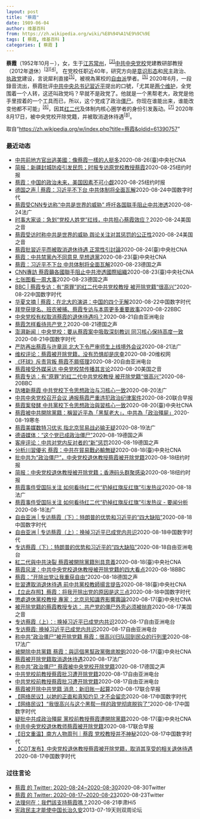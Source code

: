 ```yaml
---
layout: post
title: "蔡霞"
date: 1989-06-04
author: 维基百科
from: https://zh.wikipedia.org/wiki/%E8%94%A1%E9%9C%9E
tags: [ 蔡霞, 维基百科 ]
categories: [ 蔡霞 ]
---
```

<div class="mw-parser-output">
<p><b>蔡霞</b>（1952年10月<span class="useeditintro" title="Template:BLP editintro">－</span>），女，生于<a href="/wiki/%E6%B1%9F%E8%8B%8F" class="mw-redirect" title="江苏">江苏</a><a href="/wiki/%E5%B8%B8%E5%B7%9E" class="mw-redirect" title="常州">常州</a>，<sup id="cite_ref-tsyzm_2-1" class="reference"><a href="#cite_note-tsyzm-2">[2]</a></sup><a href="/wiki/%E4%B8%AD%E5%85%B1%E4%B8%AD%E5%A4%AE%E5%85%9A%E6%A0%A1" title="中共中央党校">中共中央党校</a>党建教研部教授（2012年退休）<sup id="cite_ref-3" class="reference"><a href="#cite_note-3">[3]</a></sup><sup id="cite_ref-4" class="reference"><a href="#cite_note-4">[4]</a></sup>。 在党校任职近40年，研究方向是<a href="/wiki/%E6%84%8F%E8%AF%86%E5%BD%A2%E6%80%81" class="mw-redirect" title="意识形态">意识形态</a>和<a href="/wiki/%E6%B0%91%E4%B8%BB" title="民主">民主</a>政治、<a href="/wiki/%E5%9F%B7%E6%94%BF%E9%BB%A8" title="執政黨">执政党</a>建设，言说犀利直接<sup id="cite_ref-dq_5-0" class="reference"><a href="#cite_note-dq-5">[5]</a></sup>，被視為黨校的<a href="/wiki/%E8%87%AA%E7%94%B1%E4%B8%BB%E7%BE%A9" class="mw-redirect" title="自由主義">自由派</a>學者。<sup id="cite_ref-dq_5-1" class="reference"><a href="#cite_note-dq-5">[5]</a></sup> 2020年6月，一段錄音流出，蔡霞批评<a href="/wiki/%E4%B8%AD%E5%9B%BD%E5%85%B1%E4%BA%A7%E5%85%9A%E4%B8%AD%E5%A4%AE%E5%A7%94%E5%91%98%E4%BC%9A%E6%80%BB%E4%B9%A6%E8%AE%B0" title="中国共产党中央委员会总书记">中共中央总书记</a><a href="/wiki/%E7%BF%92%E8%BF%91%E5%B9%B3" class="mw-redirect" title="習近平">習近平</a>提出的口號，「尤其是<a href="/wiki/%E4%B8%A4%E4%B8%AA%E7%BB%B4%E6%8A%A4" class="mw-redirect" title="两个维护">两个维护</a>，全党围着一个人转，这还叫政党吗？早就不是政党了。他就是一个黑帮老大，政党是他手里捏着的一个工具而已，所以，这个党成了政治<a href="/wiki/%E5%83%B5%E5%B0%B8" class="mw-redirect" title="僵尸">僵尸</a>。你现在谁能出来，谁能改变他都不可能」<sup id="cite_ref-VOA0818_6-0" class="reference"><a href="#cite_note-VOA0818-6">[6]</a></sup>，因其<a href="/w/index.php?title=%E7%BA%A2%E4%BA%8C%E4%BB%A3&amp;action=edit&amp;redlink=1" class="new" title="红二代（页面不存在）">红二代</a>及体制内核心圈学者的身份引发轰动。<sup id="cite_ref-bbc0818_7-0" class="reference"><a href="#cite_note-bbc0818-7">[7]</a></sup> 2020年8月17日，被中央党校开除党籍，并被取消退休待遇<sup id="cite_ref-开除_8-0" class="reference"><a href="#cite_note-开除-8">[8]</a></sup>。
</p>
</div><noscript><img src="//zh.wikipedia.org/wiki/Special:CentralAutoLogin/start?type=1x1" alt="" title="" width="1" height="1" style="border: none; position: absolute;"></noscript>
<div class="printfooter">取自“<a dir="ltr" href="https://zh.wikipedia.org/w/index.php?title=蔡霞&amp;oldid=61390757">https://zh.wikipedia.org/w/index.php?title=蔡霞&amp;oldid=61390757</a>”</div><div id="recent-news"><h3>最近动态</h3><ul><li><a href="https://nodebe4.github.iohttps://nodebe4.github.io/waimei/waimei/2020-08-26/%E4%B8%AD%E5%85%B1%E5%89%8D%E5%9C%B0%E6%96%B9%E5%AE%98%E5%87%BA%E9%80%83%E7%BE%8E%E5%9C%8B-%E5%83%8F%E8%94%A1%E9%9C%9E%E4%B8%80%E6%A8%A3%E7%9A%84%E4%BA%BA%E6%8C%BA%E5%A4%9A" title="中共前地方官出逃美國：像蔡霞一樣的人挺多—— （中央社台北26日電）中國黑龍江省雞西市前副市長李傳良近期出逃美國，他在接受外媒專訪時表示，像中共中央黨校退休教授蔡霞一樣對當局不滿的人「挺多」，只...">中共前地方官出逃美國：像蔡霞一樣的人挺多</a><time>2020-08-26</time><a class="tag">(臺)中央社CNA</a></li><li><a href="https://nodebe4.github.iohttps://nodebe4.github.io/waimei/waimei/2020-08-25/%E7%AE%80%E6%8A%A5-%E6%96%B0%E7%96%86%E5%B0%81%E5%9F%8E%E9%98%B2%E7%96%AB%E5%BC%95%E5%8F%91%E6%B0%91%E6%80%A8-%E6%97%B6%E6%8A%A5%E4%B8%93%E8%AE%BF%E5%8E%9F%E5%85%9A%E6%A0%A1%E6%95%99%E6%8E%88%E8%94%A1%E9%9C%9E" title="简报：新疆封城防疫引发民怨；时报专访原党校教授蔡霞—— KONEY BAI,KONEY BAI2020-08-26 09:45:20 官方媒体发表的一张照片显示，一名医务人员在中国新疆省会乌鲁木...">简报：新疆封城防疫引发民怨；时报专访原党校教授蔡霞</a><time>2020-08-25</time><a class="tag">纽约时报</a></li><li><a href="https://nodebe4.github.iohttps://nodebe4.github.io/waimei/waimei/2020-08-25/%E8%94%A1%E9%9C%9E-%E4%B8%AD%E5%9B%BD%E7%9A%84%E6%94%BF%E6%B2%BB%E6%9C%AA%E6%9D%A5-%E7%BE%8E%E5%9B%BD%E5%9B%A0%E7%B4%A0%E4%B8%8D%E5%8F%AF%E5%B0%8F%E8%A7%91" title="蔡霞：中国的政治未来，美国因素不可小觑—— 储百亮2020-08-26 07:12:28 蔡霞曾是中央党校的教授，她把中国共产党称为“政治僵尸”。 蔡霞曾在中央党校教了15年书，在接近中共核心的...">蔡霞：中国的政治未来，美国因素不可小觑</a><time>2020-08-25</time><a class="tag">纽约时报</a></li><li><a href="https://nodebe4.github.iohttps://nodebe4.github.io/waimei/waimei/2020-08-24/%E5%BE%B7%E5%9B%BD%E4%B9%8B%E5%A3%B0-%E8%94%A1%E9%9C%9E-%E4%B9%A0%E8%BF%91%E5%B9%B3%E4%B8%8D%E4%B8%8B%E5%8F%B0-%E4%B8%AD%E5%85%B1%E4%BD%93%E5%88%B6%E5%B0%86%E5%85%A8%E9%9D%A2%E7%93%A6%E8%A7%A3" title="德国之声 | 蔡霞：习近平不下台 中共体制将全面瓦解—— 前中共中央党校教授蔡霞在接受CNN访问时，呼吁美国政府加倍对中共施压，并要求国际社会阻止中共渗透国际组织。她说，习近平的言论与思想已退回...">德国之声 | 蔡霞：习近平不下台 中共体制将全面瓦解</a><time>2020-08-24</time><a class="tag">中国数字时代</a></li><li><a href="https://nodebe4.github.iohttps://nodebe4.github.io/waimei/waimei/2020-08-24/%E8%94%A1%E9%9C%9E%E5%8F%97CNN%E4%B8%93%E8%AE%BF%E7%A7%B0-%E4%B8%AD%E5%85%B1%E6%98%AF%E4%B8%96%E7%95%8C%E7%9A%84%E5%A8%81%E8%83%81-%E5%91%BC%E5%90%81%E5%90%84%E5%9B%BD%E8%81%94%E6%89%8B%E9%98%BB%E6%AD%A2%E4%B8%AD%E5%85%B1%E6%B8%97%E9%80%8F" title="蔡霞受CNN专访称“中共是世界的威胁” 呼吁各国联手阻止中共渗透—— 24/08/2020 - 21:30 中共中央党校（国家行政学院）日前宣布退休教师蔡霞因“涉政治不当言论”被开除党籍和取消退...">蔡霞受CNN专访称“中共是世界的威胁” 呼吁各国联手阻止中共渗透</a><time>2020-08-24</time><a class="tag">法广</a></li><li><a href="https://nodebe4.github.iohttps://nodebe4.github.io/waimei/waimei/2020-08-24/%E6%97%B6%E4%BA%8B%E5%A4%A7%E5%AE%B6%E8%B0%88-%E6%80%A5%E5%88%92-%E5%85%9A%E6%A0%A1%E4%BA%BA%E5%A7%93%E5%85%9A-%E7%BA%A2%E7%BA%BF-%E4%B8%AD%E5%85%B1%E6%8B%85%E5%BF%83%E8%94%A1%E9%9C%9E%E6%95%88%E5%BA%94" title="时事大家谈：急划“党校人姓党”红线，中共担心蔡霞效应？—— Mon, 24 Aug 2020 14:27:02 GMT 时事大家谈：急划“党校人姓党”红线，中共担心蔡霞效应？ 时事大家谈：急划“...">时事大家谈：急划“党校人姓党”红线，中共担心蔡霞效应？</a><time>2020-08-24</time><a class="tag">美国之音</a></li><li><a href="https://nodebe4.github.iohttps://nodebe4.github.io/waimei/waimei/2020-08-24/%E8%94%A1%E9%9C%9E%E5%8F%97%E8%AE%BF%E6%97%B6%E7%A7%B0%E4%B8%AD%E5%85%B1%E6%98%AF%E4%B8%96%E7%95%8C%E7%9A%84%E5%A8%81%E8%83%81-%E8%88%86%E8%AE%BA%E5%85%B3%E6%B3%A8%E5%AF%B9%E5%85%B6%E6%83%A9%E7%BD%9A%E7%9A%84%E5%85%AC%E6%AD%A3%E6%80%A7" title="蔡霞受访时称中共是世界的威胁 舆论关注对其惩罚的公正性—— Mon, 24 Aug 2020 11:44:50 GMT 前中共中央党校教授蔡霞(资料照片) 被整肃的前中共中央党校教授蔡霞说，中共...">蔡霞受访时称中共是世界的威胁 舆论关注对其惩罚的公正性</a><time>2020-08-24</time><a class="tag">美国之音</a></li><li><a href="https://nodebe4.github.iohttps://nodebe4.github.io/waimei/waimei/2020-08-24/%E8%94%A1%E9%9C%9E%E6%89%B9%E7%BF%92%E8%BF%91%E5%B9%B3%E8%80%8C%E8%A2%AB%E5%8F%96%E6%B6%88%E9%80%80%E4%BC%91%E5%BE%85%E9%81%87-%E6%AD%A3%E7%95%B6%E6%80%A7%E5%BC%95%E8%A8%8E%E8%AB%96" title="蔡霞批習近平而被取消退休待遇 正當性引討論—— （中央社台北24日電）中共中央黨校退休教授蔡霞因批評中國國家主席習近平而在不久前遭開除黨籍，退休待遇也被取消。對於工作多年累積的退休養老金能否隨意...">蔡霞批習近平而被取消退休待遇  正當性引討論</a><time>2020-08-24</time><a class="tag">(臺)中央社CNA</a></li><li><a href="https://nodebe4.github.iohttps://nodebe4.github.io/waimei/waimei/2020-08-23/%E8%94%A1%E9%9C%9E-%E4%B8%AD%E5%85%B1%E7%A6%81%E9%BB%A8%E5%85%A7%E4%B8%8D%E5%90%8C%E6%84%8F%E8%A6%8B-%E6%97%A9%E6%83%B3%E9%80%80%E9%BB%A8" title="蔡霞：中共禁黨內不同意見 早想退黨—— （中央社記者張謙香港24日電）旅居美國的中共中央黨校退休教授蔡霞對香港媒體說，在總書記習近平管治下，中共不允許黨內有不同意見，她原本就想退黨。 中共黨校早...">蔡霞：中共禁黨內不同意見 早想退黨</a><time>2020-08-23</time><a class="tag">(臺)中央社CNA</a></li><li><a href="https://nodebe4.github.iohttps://nodebe4.github.io/waimei/waimei/2020-08-23/%E8%94%A1%E9%9C%9E-%E4%B9%A0%E8%BF%91%E5%B9%B3%E4%B8%8D%E4%B8%8B%E5%8F%B0-%E4%B8%AD%E5%85%B1%E4%BD%93%E5%88%B6%E5%B0%86%E5%85%A8%E9%9D%A2%E7%93%A6%E8%A7%A3" title="蔡霞：习近平不下台 中共体制将全面瓦解—— William Yang2020-08-24T01:45:10.965Z (德国之声中文网) 前中共中央党校教授蔡霞周日 (8月23日)接受美国有线电...">蔡霞：习近平不下台 中共体制将全面瓦解</a><time>2020-08-23</time><a class="tag">德国之声</a></li><li><a href="https://nodebe4.github.iohttps://nodebe4.github.io/waimei/waimei/2020-08-23/CNN%E5%B0%88%E8%A8%AA-%E8%94%A1%E9%9C%9E%E7%B1%B2%E5%90%84%E5%9C%8B%E8%81%AF%E6%89%8B%E9%98%BB%E6%AD%A2%E4%B8%AD%E5%85%B1%E6%BB%B2%E9%80%8F%E5%9C%8B%E9%9A%9B%E7%B5%84%E7%B9%94" title="CNN專訪 蔡霞籲各國聯手阻止中共滲透國際組織—— 中共中央黨校退休教授蔡霞（圖）因抨擊中共總書記習近平，日前遭開除黨籍及取消退休待遇。（中新社） （中央社紐約23日綜合外電報導）疑因批評中國領...">CNN專訪 蔡霞籲各國聯手阻止中共滲透國際組織</a><time>2020-08-23</time><a class="tag">(臺)中央社CNA</a></li><li><a href="https://nodebe4.github.iohttps://nodebe4.github.io/waimei/waimei/2020-08-23/%E4%B8%83%E5%BC%A0%E5%9B%BE%E7%9C%8B%E4%B8%80%E5%91%A8%E5%A4%A7%E4%BA%8B" title="七张图看一周大事—— 称中共&quot;政治僵尸&quot; 蔡霞被中央党校开除党籍 ：中共中央党校8月17日发通报称，该校退休教师蔡霞发表有严重政治问题和损害国家声誉的言论，决定开除其党籍，取...">七张图看一周大事</a><time>2020-08-23</time><a class="tag">德国之声</a></li><li><a href="https://nodebe4.github.iohttps://nodebe4.github.io/waimei/waimei/2020-08-22/BBC-%E8%94%A1%E9%9C%9E%E4%B8%93%E8%AE%BF-%E6%9C%89-%E5%8E%9F%E7%BD%AA-%E7%9A%84%E7%BA%A2%E4%BA%8C%E4%BB%A3%E4%B8%AD%E5%85%B1%E5%85%9A%E6%A0%A1%E6%95%99%E6%8E%88-%E8%A2%AB%E5%BC%80%E9%99%A4%E5%85%9A%E7%B1%8D-%E5%BE%88%E9%AB%98%E5%85%B4" title="BBC | 蔡霞专访：有“原罪”的红二代中共党校教授 被开除党籍“很高兴”—— 67岁的蔡霞退休前是中共培养高级干部的最高机构中央党校党建教研部教授，党龄已经近40年。 本周，震惊国际中国政治观...">BBC | 蔡霞专访：有“原罪”的红二代中共党校教授 被开除党籍“很高兴”</a><time>2020-08-22</time><a class="tag">中国数字时代</a></li><li><a href="https://nodebe4.github.iohttps://nodebe4.github.io/waimei/waimei/2020-08-22/%E5%8D%8E%E5%A4%8F%E6%96%87%E6%91%98-%E8%94%A1%E9%9C%9E-%E5%9C%A8%E5%8C%97%E5%A4%A7%E7%9A%84%E6%BC%94%E8%AE%B2-%E4%B8%AD%E5%9B%BD%E7%9A%84%E5%9B%9B%E4%B8%AA%E6%97%A0%E8%A7%A3" title="华夏文摘 | 蔡霞：在北大的演讲：中国的四个无解—— 2008年我到西班牙进行了半个月的考察，回来后有半年时间寝食难安，晚上睡不着，为什么？因为在考察中西班牙学者给我们介绍了西班牙在佛朗哥将军去...">华夏文摘 | 蔡霞：在北大的演讲：中国的四个无解</a><time>2020-08-22</time><a class="tag">中国数字时代</a></li><li><a href="https://nodebe4.github.iohttps://nodebe4.github.io/waimei/waimei/2020-08-22/%E6%8B%9C%E7%99%BB%E8%8E%B7%E6%8F%90%E5%90%8D-%E7%8F%AD%E5%86%9C%E8%A2%AB%E6%8D%95-%E8%94%A1%E9%9C%9E%E4%B8%93%E8%AE%BF%E4%B8%8E%E6%9C%AC%E5%91%A8%E6%9B%B4%E5%A4%9A%E9%87%8D%E8%A6%81%E6%95%85%E4%BA%8B" title="拜登获提名、班农被捕、蔡霞专访与本周更多重要故事—— ©Reuters 2020年8月第三周，美国前副总统拜登正式获得名为民主党总统选举候选人，在11月大选中挑战特朗普。本周发生在美国的另一大新...">拜登获提名、班农被捕、蔡霞专访与本周更多重要故事</a><time>2020-08-22</time><a class="tag">BBC</a></li><li><a href="https://nodebe4.github.iohttps://nodebe4.github.io/waimei/waimei/2020-08-21/%E4%B8%AD%E5%A4%AE%E5%85%9A%E6%A0%A1%E6%9C%89%E6%9D%83%E5%8F%96%E6%B6%88%E8%94%A1%E9%9C%9E%E7%9A%84%E9%80%80%E4%BC%91%E5%BE%85%E9%81%87%E5%90%97" title="中央党校有权取消蔡霞的退休待遇吗？—— 中共中央党校退休教授蔡霞因批评中国国家主席习近平，不久前遭开除党籍，并取消她的退休待遇。这引发外界就中国官方以“取消退休待遇”作为“惩罚”手段的广泛议论。...">中央党校有权取消蔡霞的退休待遇吗？</a><time>2020-08-21</time><a class="tag">自由亚洲电台</a></li><li><a href="https://nodebe4.github.iohttps://nodebe4.github.io/waimei/waimei/2020-08-21/%E8%94%A1%E9%9C%9E%E6%80%8E%E6%A0%B7%E7%9C%8B%E5%BE%85%E5%85%B1%E4%BA%A7%E5%85%9A" title="蔡霞怎样看待共产党？—— 德国之声 中文网2020-08-21T10:45:59.174Z （德国之声中文网）2007年，中共十七大报告中提出的 “尊重党员主体地位”的论断是在历次中共党代会报告...">蔡霞怎样看待共产党？</a><time>2020-08-21</time><a class="tag">德国之声</a></li><li><a href="https://nodebe4.github.iohttps://nodebe4.github.io/waimei/waimei/2020-08-21/%E6%BE%8E%E6%B9%83%E6%96%B0%E9%97%BB-%E4%B8%AD%E5%A4%AE%E5%85%9A%E6%A0%A1-%E8%A6%81%E4%BB%8E%E8%94%A1%E9%9C%9E%E6%A1%88%E4%B8%AD%E5%90%B8%E5%8F%96%E6%B7%B1%E5%88%BB%E6%95%99%E8%AE%AD-%E5%90%8C%E4%B9%A0%E6%A0%B8%E5%BF%83%E4%BF%9D%E6%8C%81%E9%AB%98%E5%BA%A6%E4%B8%80%E8%87%B4" title="澎湃新闻｜中央党校：要从蔡霞案中吸取深刻教训 同习核心保持高度一致—— 原标题：中央党校：各级党组织和全校教职工要从蔡霞案中吸取深刻教训 据中央党校（国家行政学院）官网消息，8月17日上午，中央...">澎湃新闻｜中央党校：要从蔡霞案中吸取深刻教训 同习核心保持高度一致</a><time>2020-08-21</time><a class="tag">中国数字时代</a></li><li><a href="https://nodebe4.github.iohttps://nodebe4.github.io/waimei/waimei/2020-08-21/%E4%B8%A5%E9%98%B2%E5%86%8D%E5%87%BA%E8%94%A1%E9%9C%9E%E4%B8%8E%E8%AE%B8%E7%AB%A0%E6%B6%A6-%E5%8C%97%E5%A4%A7%E4%B8%8B%E4%BB%A4%E4%B8%A5%E5%AE%A1%E5%B8%88%E7%94%9F%E4%B8%8A%E7%BA%BF%E5%A2%83%E5%A4%96%E4%BC%9A%E8%AE%AE" title="严防再出蔡霞与许章润 北大下令严审师生上线境外会议—— 21/08/2020 - 10:07 中国近期屡传知识菁英因批评当局而遭清算，北京大学近日则发出公告，要求各单位应对参加境外单位主办的在线...">严防再出蔡霞与许章润 北大下令严审师生上线境外会议</a><time>2020-08-21</time><a class="tag">法广</a></li><li><a href="https://nodebe4.github.iohttps://nodebe4.github.io/waimei/waimei/2020-08-20/%E7%BB%B4%E6%9D%83%E8%AF%84%E8%AE%BA-%E8%94%A1%E9%9C%9E%E8%A2%AB%E5%BC%80%E9%99%A4%E5%85%9A%E7%B1%8D-%E6%B2%A1%E6%9C%89%E6%81%90%E6%83%A7%E5%8D%B4%E6%98%AF%E5%BA%86%E5%B9%B8" title="维权评论：蔡霞被开除党籍，没有恐惧却是庆幸—— &nbsp; 特约评论员：赵良臣 风雨如晦，鸡鸣不已！继任志强、许章润之后，又一中共体制内人物蔡霞女士，因为大胆言说而遭到整肃，并迅速成为国际舆论关注的焦点...">维权评论：蔡霞被开除党籍，没有恐惧却是庆幸</a><time>2020-08-20</time><a class="tag">维权网</a></li><li><a href="https://nodebe4.github.iohttps://nodebe4.github.io/waimei/waimei/2020-08-20/%E7%8E%AF%E7%90%83-%E6%96%A5%E8%B4%A3%E8%83%8C%E5%8F%9B-%E8%94%A1%E9%9C%9E%E4%B8%8D%E5%B1%91%E6%90%AD%E7%90%86" title="《环球》斥责背叛 蔡霞不屑搭理—— 中共中央党校开除退休教授蔡霞的党籍并取消退休待遇后，被《环球时报》斥责为对党和国家的背叛。与此同时，海外对蔡霞的反体制言论也有不同的声音。蔡霞反体制的价值何在...">《环球》斥责背叛 蔡霞不屑搭理</a><time>2020-08-20</time><a class="tag">自由亚洲电台</a></li><li><a href="https://nodebe4.github.iohttps://nodebe4.github.io/waimei/waimei/2020-08-20/%E8%94%A1%E9%9C%9E%E6%8E%A5%E5%8F%97%E5%A4%96%E5%AA%92%E9%87%87%E8%AE%BF-%E4%B8%AD%E5%A4%AE%E5%85%9A%E6%A0%A1%E7%A6%81%E4%BC%A0%E6%92%AD%E5%85%B6%E8%A8%80%E8%AE%BA" title="蔡霞接受外媒采访 中央党校禁传播其言论—— Thu, 20 Aug 2020 17:28:29 GMT 资料照：前中共中央党校教授蔡霞 前中共中央党校退休教授蔡霞日前被开除党籍及取消退休待遇之后...">蔡霞接受外媒采访 中央党校禁传播其言论</a><time>2020-08-20</time><a class="tag">美国之音</a></li><li><a href="https://nodebe4.github.iohttps://nodebe4.github.io/waimei/waimei/2020-08-20/%E8%94%A1%E9%9C%9E%E4%B8%93%E8%AE%BF-%E6%9C%89-%E5%8E%9F%E7%BD%AA-%E7%9A%84%E7%BA%A2%E4%BA%8C%E4%BB%A3%E4%B8%AD%E5%85%B1%E5%85%9A%E6%A0%A1%E6%95%99%E6%8E%88-%E8%A2%AB%E5%BC%80%E9%99%A4%E5%85%9A%E7%B1%8D-%E5%BE%88%E9%AB%98%E5%85%B4" title="蔡霞专访：有“原罪”的红二代中共党校教授 被开除党籍“很高兴”—— 蔡霞 ©Cai Xia 67岁的蔡霞退休前是中共培养高级干部的最高机构中央党校党建教研部教授，党龄已经近40年。 本周，震惊国...">蔡霞专访：有“原罪”的红二代中共党校教授 被开除党籍“很高兴”</a><time>2020-08-20</time><a class="tag">BBC</a></li><li><a href="https://nodebe4.github.iohttps://nodebe4.github.io/waimei/waimei/2020-08-20/%E9%98%B2%E5%A0%B5%E6%96%B0%E8%94%A1%E9%9C%9E-%E4%B8%AD%E5%85%B1%E5%85%9A%E6%A0%A1%E4%B8%8B%E4%BB%A4%E6%80%9D%E6%83%B3%E6%94%BF%E6%B2%BB%E4%B8%8E%E4%B9%A0%E6%A0%B8%E5%BF%83%E4%B8%80%E8%87%B4" title="防堵新蔡霞 中共党校下令思想政治与习核心一致—— 20/08/2020 - 09:14 中共中央党校退休教授蔡霞因批评中共总书记习近平为黑帮老大，日前遭开除党籍及取消退休待遇。中共中央党校更为此...">防堵新蔡霞 中共党校下令思想政治与习核心一致</a><time>2020-08-20</time><a class="tag">法广</a></li><li><a href="https://nodebe4.github.iohttps://nodebe4.github.io/waimei/waimei/2020-08-20/%E4%B8%AD%E5%85%B1%E4%B8%AD%E5%A4%AE%E5%85%9A%E6%A0%A1%E5%8F%AC%E5%BC%80%E4%BC%9A%E8%AE%AE-%E9%80%9A%E6%8A%A5%E8%94%A1%E9%9C%9E%E4%B8%A5%E9%87%8D%E8%BF%9D%E7%8A%AF%E6%94%BF%E6%B2%BB%E7%BA%AA%E5%BE%8B%E6%A1%88%E4%BB%B6" title="中共中央党校召开会议 通报蔡霞严重违犯政治纪律案件—— 中共中央党校强调，各级党组织和全校教职工要从蔡霞严重违纪案件中吸取深刻教训，举一反三、引以为鉴，提高政治站位，牢记初心使命，在思想上政治上...">中共中央党校召开会议 通报蔡霞严重违犯政治纪律案件</a><time>2020-08-20</time><a class="tag">联合早报</a></li><li><a href="https://nodebe4.github.iohttps://nodebe4.github.io/waimei/waimei/2020-08-20/%E8%94%A1%E9%9C%9E%E6%A1%88%E7%99%BC%E9%85%B5-%E4%B8%AD%E5%85%B1%E9%BB%A8%E6%A0%A1%E4%B8%8B%E4%BB%A4%E6%80%9D%E6%83%B3%E6%94%BF%E6%B2%BB%E8%88%87%E7%BF%92%E6%A0%B8%E5%BF%83%E4%B8%80%E8%87%B4" title="蔡霞案發酵 中共黨校下令思想政治與習核心一致—— 中共中央黨校退休教授蔡霞（圖）因抨擊中共總書記習近平，日前遭開除黨籍及取消退休待遇。（中新社） （中央社台北20日電）中共中央黨校退休教授蔡霞因...">蔡霞案發酵 中共黨校下令思想政治與習核心一致</a><time>2020-08-20</time><a class="tag">(臺)中央社CNA</a></li><li><a href="https://nodebe4.github.iohttps://nodebe4.github.io/waimei/waimei/2020-08-19/%E8%94%A1%E9%9C%9E%E8%A2%AB%E4%B8%AD%E5%85%B1%E9%96%8B%E9%99%A4%E9%BB%A8%E7%B1%8D-%E7%A8%B1%E7%BF%92%E8%BF%91%E5%B9%B3%E7%82%BA-%E9%BB%91%E5%B9%AB%E8%80%81%E5%A4%A7-%E4%B8%AD%E5%85%B1%E7%82%BA-%E6%94%BF%E6%B2%BB%E6%AE%AD%E5%B1%8D" title="蔡霞被中共開除黨籍：稱習近平為「黑幫老大」，中共為「政治殭屍」—— 前中央黨校教授蔡霞稱習近平應該讓位，之後她被開除黨籍，取消退休待遇，並可能很快被逮捕。 作者：馬西莫·英特羅維吉（Massim...">蔡霞被中共開除黨籍：稱習近平為「黑幫老大」，中共為「政治殭屍」</a><time>2020-08-19</time><a class="tag">寒冬</a></li><li><a href="https://nodebe4.github.iohttps://nodebe4.github.io/waimei/waimei/2020-08-19/%E8%94%A1%E9%9C%9E%E7%BE%8E%E5%AA%92%E6%95%B0%E7%89%B9%E4%B9%A0%E4%BC%98%E5%8A%A3-%E6%8C%87%E5%8C%97%E4%BA%AC%E8%B4%B8%E6%98%93%E6%88%98%E5%BF%85%E8%BE%93%E6%97%A0%E7%96%91" title="蔡霞美媒数特习优劣 指北京贸易战必输无疑—— 19/08/2020 - 12:01 据中央社引述美媒，中共中央党校退休教授蔡霞表示，中美贸易战开打初期，她当时就认为中国共产党跟美国政府打贸易战，...">蔡霞美媒数特习优劣 指北京贸易战必输无疑</a><time>2020-08-19</time><a class="tag">法广</a></li><li><a href="https://nodebe4.github.iohttps://nodebe4.github.io/waimei/waimei/2020-08-19/%E5%BE%B7%E8%AF%AD%E5%AA%92%E4%BD%93-%E8%BF%99%E4%B8%AA%E5%85%9A%E5%B7%B2%E6%88%90%E6%94%BF%E6%B2%BB%E5%83%B5%E5%B0%B8" title="德语媒体：“这个党已成政治僵尸”—— 达扬（摘编）2020-08-19T10:42:36.073Z 前中央党校教授蔡霞称习近平领导下的中共已变成&quot;政治僵尸&quot; （德国之声中文网...">德语媒体：“这个党已成政治僵尸”</a><time>2020-08-19</time><a class="tag">德国之声</a></li><li><a href="https://nodebe4.github.iohttps://nodebe4.github.io/waimei/waimei/2020-08-19/%E5%AE%A2%E5%BA%A7%E8%AF%84%E8%AE%BA-%E4%B8%AD%E5%85%B1%E5%AF%B9%E5%85%9A%E5%86%85%E5%8F%8D%E5%AF%B9%E8%80%85%E7%9A%84-%E6%96%B0-%E6%83%A9%E7%BD%9A" title="客座评论：中共对党内反对者的“新”惩罚—— 邓聿文2020-08-19T08:02:11.424Z 蔡霞曾批评习近平行事作风犹如“黑帮老大” （德国之声中文网）尽管外界将蔡霞作为一个公共知识分子...">客座评论：中共对党内反对者的“新”惩罚</a><time>2020-08-19</time><a class="tag">德国之声</a></li><li><a href="https://nodebe4.github.iohttps://nodebe4.github.io/waimei/waimei/2020-08-18/%E5%88%86%E6%9E%90%E5%B7%9D%E7%BF%92%E5%84%AA%E5%8A%A3-%E8%94%A1%E9%9C%9E-%E4%B8%AD%E5%85%B1%E5%9C%A8%E8%B2%BF%E6%98%93%E6%88%B0%E5%BF%85%E8%BC%B8%E7%84%A1%E7%96%91" title="分析川習優劣 蔡霞：中共在貿易戰必輸無疑—— （中央社台北19日電）美媒報導，中共中央黨校退休教授蔡霞表示，中美貿易戰開打初期，她當時就認為中國共產黨跟美國政府打貿易戰，是兩個劣勢相加，美國是兩...">分析川習優劣 蔡霞：中共在貿易戰必輸無疑</a><time>2020-08-18</time><a class="tag">(臺)中央社CNA</a></li><li><a href="https://nodebe4.github.iohttps://nodebe4.github.io/waimei/waimei/2020-08-18/%E6%89%B9%E4%B8%AD%E5%85%B1%E4%B8%BA-%E6%94%BF%E6%B2%BB%E5%83%B5%E5%B0%B8-%E4%B8%AD%E5%A4%AE%E5%85%9A%E6%A0%A1%E9%80%80%E4%BC%91%E6%95%99%E6%8E%88%E8%94%A1%E9%9C%9E%E8%A2%AB%E5%BC%80%E9%99%A4%E5%85%9A%E7%B1%8D" title="批中共为“政治僵尸”，中央党校退休教授蔡霞被开除党籍—— 储百亮2020-08-19 10:54:30 蔡霞曾是中央党校的教授，她把中国共产党称为“政治僵尸”。 （欢迎点击此处订阅NYT简报，我...">批中共为“政治僵尸”，中央党校退休教授蔡霞被开除党籍</a><time>2020-08-18</time><a class="tag">纽约时报</a></li><li><a href="https://nodebe4.github.iohttps://nodebe4.github.io/waimei/waimei/2020-08-18/%E7%AE%80%E6%8A%A5-%E4%B8%AD%E5%A4%AE%E5%85%9A%E6%A0%A1%E9%80%80%E4%BC%91%E6%95%99%E6%8E%88%E8%A2%AB%E5%BC%80%E9%99%A4%E5%85%9A%E7%B1%8D-%E9%A6%99%E6%B8%AF%E7%A0%81%E5%A4%B4%E7%BE%A4%E8%81%9A%E6%84%9F%E6%9F%93" title="简报：中央党校退休教授被开除党籍；香港码头群聚感染—— KONEY BAI,KONEY BAI2020-08-19 10:23:40 蔡霞曾是中央党校的教授，她把中国共产党称为“政治僵尸”。 （...">简报：中央党校退休教授被开除党籍；香港码头群聚感染</a><time>2020-08-18</time><a class="tag">纽约时报</a></li><li><a href="https://nodebe4.github.iohttps://nodebe4.github.io/waimei/waimei/2020-08-18/%E8%94%A1%E9%9C%9E%E4%BA%8B%E4%BB%B6%E5%8F%97%E5%9B%BD%E9%99%85%E5%85%B3%E6%B3%A8-%E5%A6%82%E4%BD%95%E7%9C%8B%E5%BE%85%E7%BA%A2%E4%BA%8C%E4%BB%A3-%E6%89%94%E6%8E%89%E7%BA%A2%E6%97%97%E5%8F%8D%E7%BA%A2%E6%97%97-%E5%BC%95%E5%8F%91%E7%83%AD%E8%AE%AE" title="蔡霞事件受国际关注 如何看待红二代“扔掉红旗反红旗”引发热议—— 19/08/2020 - 01:33 中共中央党校8月17日发通报指，该校退休教师蔡霞因发表“有严重政治问题和损害国家声誉的言论...">蔡霞事件受国际关注 如何看待红二代“扔掉红旗反红旗”引发热议</a><time>2020-08-18</time><a class="tag">法广</a></li><li><a href="https://nodebe4.github.iohttps://nodebe4.github.io/waimei/waimei/2020-08-18/%E8%94%A1%E9%9C%9E%E4%BA%8B%E4%BB%B6%E5%8F%97%E5%9B%BD%E9%99%85%E5%85%B3%E6%B3%A8-%E5%A6%82%E4%BD%95%E7%9C%8B%E5%BE%85%E7%BA%A2%E4%BA%8C%E4%BB%A3-%E6%89%94%E6%8E%89%E7%BA%A2%E6%97%97%E5%8F%8D%E7%BA%A2%E6%97%97-%E5%BC%95%E5%8F%91%E7%83%AD%E8%AE%AE-%E8%A6%81%E9%97%BB%E5%88%86%E6%9E%90" title="蔡霞事件受国际关注 如何看待红二代“扔掉红旗反红旗”引发热议 - 要闻分析—— 19/08/2020 - 01:23 中共中央党校8月17日发通报指，该校退休教师蔡霞因发表“有严重政治问题和损害...">蔡霞事件受国际关注 如何看待红二代“扔掉红旗反红旗”引发热议 - 要闻分析</a><time>2020-08-18</time><a class="tag">法广</a></li><li><a href="https://nodebe4.github.iohttps://nodebe4.github.io/waimei/waimei/2020-08-18/%E8%87%AA%E7%94%B1%E4%BA%9A%E6%B4%B2-%E4%B8%93%E8%AE%BF%E8%94%A1%E9%9C%9E-%E4%B8%8B-%E7%89%B9%E6%9C%97%E6%99%AE%E7%9A%84%E4%BC%98%E5%8A%BF%E5%92%8C%E4%B9%A0%E8%BF%91%E5%B9%B3%E7%9A%84-%E5%9B%9B%E5%A4%A7%E7%BC%BA%E9%99%B7" title="自由亚洲 | 专访蔡霞（下）：特朗普的优势和习近平的“四大缺陷”—— 记者唐家婕 责编：申铧 网编：郭度 特朗普和习近平(public domain) 本周一，中共中央党校退休教授蔡霞被开除党籍...">自由亚洲 | 专访蔡霞（下）：特朗普的优势和习近平的“四大缺陷”</a><time>2020-08-18</time><a class="tag">中国数字时代</a></li><li><a href="https://nodebe4.github.iohttps://nodebe4.github.io/waimei/waimei/2020-08-18/%E8%87%AA%E7%94%B1%E4%BA%9A%E6%B4%B2-%E4%B8%93%E8%AE%BF%E8%94%A1%E9%9C%9E-%E4%B8%8A-%E6%8D%A2%E6%8E%89%E4%B9%A0%E8%BF%91%E5%B9%B3%E5%B7%B2%E6%88%90%E5%85%9A%E5%86%85%E5%85%B1%E8%AF%86" title="自由亚洲 | 专访蔡霞（上）：换掉习近平已成党内共识—— 责编：申铧 网编：郭度 曾经声讨习近平的中共中央党校退休教授、被视为“红二代”的蔡霞，周一（17日）被校方指称严重违反党纪，开除党籍。她...">自由亚洲 | 专访蔡霞（上）：换掉习近平已成党内共识</a><time>2020-08-18</time><a class="tag">中国数字时代</a></li><li><a href="https://nodebe4.github.iohttps://nodebe4.github.io/waimei/waimei/2020-08-18/%E4%B8%93%E8%AE%BF%E8%94%A1%E9%9C%9E-%E4%B8%8B-%E7%89%B9%E6%9C%97%E6%99%AE%E7%9A%84%E4%BC%98%E5%8A%BF%E5%92%8C%E4%B9%A0%E8%BF%91%E5%B9%B3%E7%9A%84-%E5%9B%9B%E5%A4%A7%E7%BC%BA%E9%99%B7" title="专访蔡霞（下）：特朗普的优势和习近平的“四大缺陷”—— 本周一，中共中央党校退休教授蔡霞被开除党籍。她在当天接受本台专访时，谈到党内菁英如何在贸易战开打之初，分析中美两国的优势和劣势。她说当时党...">专访蔡霞（下）：特朗普的优势和习近平的“四大缺陷”</a><time>2020-08-18</time><a class="tag">自由亚洲电台</a></li><li><a href="https://nodebe4.github.iohttps://nodebe4.github.io/waimei/waimei/2020-08-18/%E7%B4%85%E4%BA%8C%E4%BB%A3%E8%88%87%E4%B8%AD%E5%85%B1%E6%B1%BA%E8%A3%82-%E8%94%A1%E9%9C%9E%E8%A2%AB%E9%96%8B%E9%99%A4%E9%BB%A8%E7%B1%8D%E5%88%A5%E5%85%B7%E6%84%8F%E7%BE%A9" title="紅二代與中共決裂 蔡霞被開除黨籍別具意義—— （中央社台北18日電）中共中央黨校退休教授蔡霞因抨擊中共總書記習近平受到嚴厲處分。出身革命家庭、在黨校任教的她，最終與中國共產黨決裂，被認為在當今中...">紅二代與中共決裂  蔡霞被開除黨籍別具意義</a><time>2020-08-18</time><a class="tag">(臺)中央社CNA</a></li><li><a href="https://nodebe4.github.iohttps://nodebe4.github.io/waimei/waimei/2020-08-18/%E8%94%A1%E9%9C%9E%E9%A3%8E%E6%B3%A2-%E4%B8%AD%E5%85%B1%E4%B8%AD%E5%A4%AE%E5%85%9A%E6%A0%A1%E9%80%80%E4%BC%91%E6%95%99%E6%8E%88%E8%A2%AB%E5%BC%80%E9%99%A4%E5%85%9A%E7%B1%8D%E7%9A%84%E5%9B%9B%E5%A4%A7%E7%9C%8B%E7%82%B9" title="蔡霞风波：中共中央党校退休教授被开除党籍的四大看点—— 中国媒体称中共党员人数9300万 ©AFP 近日，一则有关中共中央党校退休教授蔡霞被开除党籍的新闻开始引发国际媒体的广泛关注。 仅8月18...">蔡霞风波：中共中央党校退休教授被开除党籍的四大看点</a><time>2020-08-18</time><a class="tag">BBC</a></li><li><a href="https://nodebe4.github.iohttps://nodebe4.github.io/waimei/waimei/2020-08-18/%E8%94%A1%E9%9C%9E-%E5%BC%80%E9%99%A4%E5%87%BA%E5%85%9A%E8%AE%A9%E6%88%91%E9%87%8D%E8%8E%B7%E8%87%AA%E7%94%B1" title="蔡霞：“开除出党让我重获自由“—— 德国之声中文网2020-08-18T12:55:56.069Z 蔡霞称中共是&quot;政治僵尸&quot; （德国之声中文网）澎湃新闻是周一最早发布中央党校...">蔡霞：“开除出党让我重获自由“</a><time>2020-08-18</time><a class="tag">德国之声</a></li><li><a href="https://nodebe4.github.iohttps://nodebe4.github.io/waimei/waimei/2020-08-18/%E6%89%B9%E7%BF%92%E9%81%AD%E5%8F%96%E6%B6%88%E9%80%80%E4%BC%91%E5%BE%85%E9%81%87-%E5%89%8D%E4%B8%AD%E5%85%B1%E9%BB%A8%E6%A0%A1%E6%95%99%E5%B8%AB%E6%8F%9A%E8%A8%80%E6%8F%90%E5%91%8A" title="批習遭取消退休待遇 前中共黨校教師揚言提告—— （中央社台北18日電）中共中央黨校前教授蔡霞因批評中共總書記習近平為黑幫老大，昨天遭開除黨籍及取消其退休待遇。她接受外媒專訪時強調，不論結果如何，...">批習遭取消退休待遇  前中共黨校教師揚言提告</a><time>2020-08-18</time><a class="tag">(臺)中央社CNA</a></li><li><a href="https://nodebe4.github.iohttps://nodebe4.github.io/waimei/waimei/2020-08-18/%E7%AB%8B%E6%AD%A4%E5%AD%98%E7%85%A7-%E8%94%A1%E9%9C%9E-%E5%B0%86%E6%88%91%E5%BC%80%E9%99%A4%E5%87%BA%E5%85%9A%E7%9A%84%E5%8E%9F%E5%9B%A0%E6%98%AF%E8%BF%99%E4%B8%89%E7%82%B9" title="【立此存照】蔡霞：将我开除出党的原因是这三点—— 8月18日，中央党校退休教授蔡霞开通Twitter账号@realcaixia，在该账号目前发布的两条推文里，蔡霞公布了中央党校对其做出的“开除出...">【立此存照】蔡霞：将我开除出党的原因是这三点</a><time>2020-08-18</time><a class="tag">中国数字时代</a></li><li><a href="https://nodebe4.github.iohttps://nodebe4.github.io/waimei/waimei/2020-08-17/%E6%87%B2%E8%99%95%E9%80%80%E4%BC%91%E9%BB%A8%E6%A0%A1%E6%95%99%E6%8E%88-%E5%B0%88%E5%AE%B6-%E5%8C%97%E4%BA%AC%E5%BF%8C%E7%9F%A5%E8%AD%98%E7%95%8C%E5%BD%B1%E9%9F%BF%E8%BC%BF%E8%AB%96" title="懲處退休黨校教授 專家：北京忌知識界影響輿論—— 一向敢言的中共黨校退休教授蔡霞昨天遭開除黨籍處分，退休待遇也被取消。（中新社） （中央社台北18日電）一向敢言的中共黨校退休教授蔡霞昨天遭開除黨...">懲處退休黨校教授 專家：北京忌知識界影響輿論</a><time>2020-08-17</time><a class="tag">(臺)中央社CNA</a></li><li><a href="https://nodebe4.github.iohttps://nodebe4.github.io/waimei/waimei/2020-08-17/%E8%A2%AB%E5%BC%80%E9%99%A4%E5%85%9A%E7%B1%8D%E7%9A%84%E8%94%A1%E9%9C%9E%E6%95%99%E6%8E%88%E4%B8%93%E8%AE%BF-%E5%85%B1%E4%BA%A7%E5%85%9A%E7%9A%84%E5%83%B5%E5%B0%B8%E5%A4%96%E5%A3%B3%E5%BF%85%E9%A1%BB%E8%A2%AB%E6%8A%9B%E5%BC%83" title="被开除党籍的蔡霞教授专访： 共产党的僵尸外壳必须被抛弃—— Tue, 18 Aug 2020 01:24:15 GMT 前中共中央党校教授蔡霞 她知道这一天迟早会来，除非她闭嘴、低头。 她没有。...">被开除党籍的蔡霞教授专访： 共产党的僵尸外壳必须被抛弃</a><time>2020-08-17</time><a class="tag">美国之音</a></li><li><a href="https://nodebe4.github.iohttps://nodebe4.github.io/waimei/waimei/2020-08-17/%E4%B8%93%E8%AE%BF%E8%94%A1%E9%9C%9E-%E4%B8%8A-%E6%8D%A2%E6%8E%89%E4%B9%A0%E8%BF%91%E5%B9%B3%E5%B7%B2%E6%88%90%E5%85%9A%E5%86%85%E5%85%B1%E8%AF%86" title="专访蔡霞（上）：: 换掉习近平已成党内共识—— 曾经声讨习近平的中共中央党校退休教授、被视为“红二代”的蔡霞，周一（17日）被校方指称严重违反党纪，开除党籍。她周一接受本台专访时表示，自己无意与...">专访蔡霞（上）：: 换掉习近平已成党内共识</a><time>2020-08-17</time><a class="tag">自由亚洲电台</a></li><li><a href="https://nodebe4.github.iohttps://nodebe4.github.io/waimei/waimei/2020-08-17/%E4%B8%93%E8%AE%BF%E8%94%A1%E9%9C%9E-%E6%8D%A2%E6%8E%89%E4%B9%A0%E8%BF%91%E5%B9%B3%E5%B7%B2%E6%88%90%E5%85%9A%E5%86%85%E5%85%B1%E8%AF%86" title="专访蔡霞: 换掉习近平已成党内共识—— 曾经声讨习近平的中共中央党校退休教授、被视为“红二代”的蔡霞，周一（17日）被校方指称严重违反党纪，开除党籍。她周一接受本台专访时表示，自己无意与中共“黑...">专访蔡霞: 换掉习近平已成党内共识</a><time>2020-08-17</time><a class="tag">自由亚洲电台</a></li><li><a href="https://nodebe4.github.iohttps://nodebe4.github.io/waimei/waimei/2020-08-17/%E7%A7%B0%E4%B8%AD%E5%85%B1-%E6%94%BF%E6%B2%BB%E5%83%B5%E5%B0%B8-%E8%A2%AB%E5%BC%80%E9%99%A4%E5%85%9A%E7%B1%8D-%E8%94%A1%E9%9C%9E-%E5%BE%88%E9%AB%98%E5%85%B4%E5%BD%92%E9%98%9F%E5%9B%9E%E5%88%B0%E6%B0%91%E4%BC%97%E7%9A%84%E8%A1%8C%E5%88%97%E9%87%8C" title="称中共“政治僵尸”被开除党籍 蔡霞：很高兴归队回到民众的行列里—— 17/08/2020 - 19:07 中共中央党校8月17日发通报称，该校退休教师蔡霞因发表“有严重政治问题和损害国家声誉的言...">称中共“政治僵尸”被开除党籍 蔡霞：很高兴归队回到民众的行列里</a><time>2020-08-17</time><a class="tag">法广</a></li><li><a href="https://nodebe4.github.iohttps://nodebe4.github.io/waimei/waimei/2020-08-17/%E8%A2%AB%E9%96%8B%E9%99%A4%E4%B8%AD%E5%85%B1%E9%BB%A8%E7%B1%8D-%E8%94%A1%E9%9C%9E-%E8%88%87%E9%80%99%E5%80%8B%E9%BB%91%E5%B9%AB%E6%94%BF%E9%BB%A8%E5%BE%B9%E5%BA%95%E8%84%AB%E9%89%A4" title="被開除中共黨籍 蔡霞：與這個黑幫政黨徹底脫鉤—— （中央社台北17日電）前中共中央黨校教授蔡霞今天被開除黨籍及取消其退休待遇後，下午透過微信發表感想，直指「與這個黑幫一樣的政黨徹底脫鉤了」，並表...">被開除中共黨籍 蔡霞：與這個黑幫政黨徹底脫鉤</a><time>2020-08-17</time><a class="tag">(臺)中央社CNA</a></li><li><a href="https://nodebe4.github.iohttps://nodebe4.github.io/waimei/waimei/2020-08-17/%E8%94%A1%E9%9C%9E%E8%A2%AB%E5%BC%80%E9%99%A4%E5%85%9A%E7%B1%8D%E5%8F%96%E6%B6%88%E9%80%80%E4%BC%91%E5%BE%85%E9%81%87" title="蔡霞被开除党籍取消退休待遇—— 17/08/2020 - 16:13 中共中央党校退休教授蔡霞今天8月17日被宣布开除中共党籍和取消退休待遇。这后一条等于是断了她的生路。今年6月传出据说是蔡霞的...">蔡霞被开除党籍取消退休待遇</a><time>2020-08-17</time><a class="tag">法广</a></li><li><a href="https://nodebe4.github.iohttps://nodebe4.github.io/waimei/waimei/2020-08-17/%E7%A7%B0%E4%B8%AD%E5%85%B1-%E6%94%BF%E6%B2%BB%E5%83%B5%E5%B0%B8-%E8%94%A1%E9%9C%9E%E8%A2%AB%E4%B8%AD%E5%A4%AE%E5%85%9A%E6%A0%A1%E5%BC%80%E9%99%A4%E5%85%9A%E7%B1%8D" title="称中共“政治僵尸“ 蔡霞被中央党校开除党籍—— 德国之声中文网2020-08-17T14:23:21.640Z 蔡霞曾在中央党校任职近40年 （德国之声中文网）中央党校（国家行政学院）8月17日...">称中共“政治僵尸“  蔡霞被中央党校开除党籍</a><time>2020-08-17</time><a class="tag">德国之声</a></li><li><a href="https://nodebe4.github.iohttps://nodebe4.github.io/waimei/waimei/2020-08-17/%E4%B8%AD%E5%85%B1%E5%85%9A%E6%A0%A1%E5%89%8D%E6%95%99%E6%8E%88%E8%94%A1%E9%9C%9E%E6%89%B9%E4%B9%A0%E9%81%AD%E5%BC%80%E9%99%A4%E5%85%9A%E7%B1%8D" title="中共党校前教授蔡霞批习遭开除党籍—— &nbsp; 近年中国在经济和外交上逐步走向孤立，不论党内或党外都有不少人认为，这是国家主席习近平“倒行逆施”所致。曾经声讨习近平的中共中央党校退休教师，被视为“红二...">中共党校前教授蔡霞批习遭开除党籍</a><time>2020-08-17</time><a class="tag">自由亚洲电台</a></li><li><a href="https://nodebe4.github.iohttps://nodebe4.github.io/waimei/waimei/2020-08-17/%E4%B8%AD%E5%85%B1%E5%85%9A%E6%A0%A1%E5%89%8D%E6%95%99%E6%8E%88%E8%94%A1%E9%9C%9E%E6%89%B9%E4%B9%A0%E9%81%AD%E5%BC%80%E9%99%A4%E5%85%9A%E7%B1%8D" title="中共党校前教授蔡霞批习遭开除党籍—— &nbsp; 近年中国在经济和外交上逐步迈向孤立，不论党内或党外都有不少人认为，这是国家主席习近平“倒行逆施”所致。曾经声讨习近平的中共中央党校退休教师，被视为“红二...">中共党校前教授蔡霞批习遭开除党籍</a><time>2020-08-17</time><a class="tag">自由亚洲电台</a></li><li><a href="https://nodebe4.github.iohttps://nodebe4.github.io/waimei/waimei/2020-08-17/%E8%94%A1%E9%9C%9E%E8%A2%AB%E5%BC%80%E9%99%A4%E4%B8%AD%E5%85%B1%E5%85%9A%E7%B1%8D-%E6%B6%88%E6%81%AF-%E6%96%B0%E6%97%A7%E8%B4%A6%E4%B8%80%E8%B5%B7%E7%AE%97" title="蔡霞被开除中共党籍 消息：新旧账一起算—— 中共中央党校宣布，该校退休教师蔡霞发表有严重政治问题和损害国家声誉的言论，中央党校决定开除蔡霞的中共党籍，取消其享受的相关退休待遇。 蔡霞曾任中央党校...">蔡霞被开除中共党籍 消息：新旧账一起算</a><time>2020-08-17</time><a class="tag">联合早报</a></li><li><a href="https://nodebe4.github.iohttps://nodebe4.github.io/waimei/waimei/2020-08-17/%E7%BD%91%E7%BB%9C%E6%B0%91%E8%AE%AE-%E4%BB%A5%E5%A5%B9%E7%9A%84%E6%AD%A3%E7%9B%B4%E5%92%8C%E7%9C%9F%E7%9F%A5%E7%81%BC%E8%A7%81-%E6%89%8D%E4%B8%8D%E4%BC%9A%E7%95%99%E6%81%8B" title="【网络民议】以她的正直和真知灼见 才不会留恋—— 8月17日，中央党校网站发布通告，因中央党校（国家行政学院）退休教师蔡霞“发表有严重政治问题和损害国家声誉的言论，性质极其恶劣、情节极其严重…....">【网络民议】以她的正直和真知灼见 才不会留恋</a><time>2020-08-17</time><a class="tag">中国数字时代</a></li><li><a href="https://nodebe4.github.iohttps://nodebe4.github.io/waimei/waimei/2020-08-17/%E7%BD%91%E7%BB%9C%E6%B0%91%E8%AE%AE-%E6%88%91%E5%BE%88%E9%AB%98%E5%85%B4%E4%B8%8E%E8%BF%99%E4%B8%AA%E9%BB%91%E5%B8%AE%E4%B8%80%E6%A0%B7%E7%9A%84%E6%94%BF%E5%85%9A%E5%BD%BB%E5%BA%95%E8%84%B1%E9%92%A9%E4%BA%86" title="【网络民议】“我很高兴与这个黑帮一样的政党彻底脱钩了”—— 8月17日，中央党校网站发布通告，因中央党校（国家行政学院）退休教师蔡霞“发表有严重政治问题和损害国家声誉的言论，性质极其恶劣、情节极...">【网络民议】“我很高兴与这个黑帮一样的政党彻底脱钩了”</a><time>2020-08-17</time><a class="tag">中国数字时代</a></li><li><a href="https://nodebe4.github.iohttps://nodebe4.github.io/waimei/waimei/2020-08-17/%E7%96%91%E6%89%B9%E4%B8%AD%E5%85%B1%E6%88%90%E6%94%BF%E6%B2%BB%E6%AE%AD%E5%B1%8D-%E9%BB%A8%E6%A0%A1%E5%89%8D%E6%95%99%E6%8E%88%E8%94%A1%E9%9C%9E%E9%81%AD%E9%96%8B%E9%99%A4%E9%BB%A8%E7%B1%8D" title="疑批中共成政治殭屍 黨校前教授蔡霞遭開除黨籍—— （中央社台北17日電）中共中央黨校前教授蔡霞日前疑似批評中共總書記習近平主導修憲，指中共已成政治殭屍。該校今天發出通報，指蔡霞發表有嚴重政治問題...">疑批中共成政治殭屍  黨校前教授蔡霞遭開除黨籍</a><time>2020-08-17</time><a class="tag">(臺)中央社CNA</a></li><li><a href="https://nodebe4.github.iohttps://nodebe4.github.io/waimei/waimei/2020-08-17/%E4%B8%AD%E5%85%B1%E4%B8%AD%E5%A4%AE%E5%85%9A%E6%A0%A1%E9%80%80%E4%BC%91%E6%95%99%E5%B8%88%E8%94%A1%E9%9C%9E%E8%A2%AB%E5%BC%80%E9%99%A4%E5%85%9A%E7%B1%8D" title="中共中央党校退休教师蔡霞被开除党籍—— 一名中共中央党校退休教师在发表有“有严重政治问题和损害国家声誉”的言论后，被开除党籍。 中共中央党校今天（17日）在官网上指责蔡霞“性质极其恶劣、情节极其...">中共中央党校退休教师蔡霞被开除党籍</a><time>2020-08-17</time><a class="tag">联合早报</a></li><li><a href="https://nodebe4.github.iohttps://nodebe4.github.io/waimei/waimei/2020-08-17/%E6%97%A7%E6%96%87%E9%87%8D%E6%B8%A9-%E5%8D%97%E6%96%B9%E4%BA%BA%E7%89%A9%E5%91%A8%E5%88%8A-%E8%94%A1%E9%9C%9E-%E5%85%9A%E6%A0%A1%E6%95%99%E6%8E%88%E5%B9%B6%E4%B8%8D%E7%A5%9E%E7%A7%98" title="【旧文重温】南方人物周刊｜蔡霞 党校教授并不神秘—— 党校整个都在转向学术性更强，研究问题要更透，但不是为学术而学术，因为中国共产党现在面对的问题太复杂了，社会转型是中国历史上从来没有面对过的。...">【旧文重温】南方人物周刊｜蔡霞 党校教授并不神秘</a><time>2020-08-17</time><a class="tag">中国数字时代</a></li><li><a href="https://nodebe4.github.iohttps://nodebe4.github.io/waimei/waimei/2020-08-17/CDT%E5%8F%91%E5%B8%83-%E4%B8%AD%E5%A4%AE%E5%85%9A%E6%A0%A1%E9%80%80%E4%BC%91%E6%95%99%E6%8E%88%E8%94%A1%E9%9C%9E%E8%A2%AB%E5%BC%80%E9%99%A4%E5%85%9A%E7%B1%8D-%E5%8F%96%E6%B6%88%E5%85%B6%E4%BA%AB%E5%8F%97%E7%9A%84%E7%9B%B8%E5%85%B3%E9%80%80%E4%BC%91%E5%BE%85%E9%81%87" title="【CDT发布】中央党校退休教授蔡霞被开除党籍，取消其享受的相关退休待遇—— 中央党校网站发布通告：中央党校（国家行政学院） 严肃处理退休教师蔡霞严重违纪问题。 通告称：中央党校（国家行政学院）退...">【CDT发布】中央党校退休教授蔡霞被开除党籍，取消其享受的相关退休待遇</a><time>2020-08-17</time><a class="tag">中国数字时代</a></li></ul></div><div id="open-opinion"><h3>过往言论</h3><ul><li><a href="https://nodebe4.github.iohttps://nodebe4.github.io/opinion/opinion/2020-08-30/realcaixia/" title="realcaixia">蔡霞 的 Twitter: 2020-08-24~2020-08-30</a><time>2020-08-30</time><a class="tag">Twitter</a></li><li><a href="https://nodebe4.github.iohttps://nodebe4.github.io/opinion/opinion/2020-08-23/realcaixia/" title="realcaixia">蔡霞 的 Twitter: 2020-08-17~2020-08-23</a><time>2020-08-23</time><a class="tag">Twitter</a></li><li><a href="https://nodebe4.github.iohttps://nodebe4.github.io/opinion/opinion/2020-08-21/%E6%B3%95%E7%90%86%E4%BD%95%E5%9C%A8-%E6%88%91%E5%80%91%E8%A9%B2%E6%94%AF%E6%8C%81%E8%94%A1%E9%9C%9E%E5%97%8E/" title="李肃Hi5">法理何在：我們該支持蔡霞嗎？</a><time>2020-08-21</time><a class="tag">李肃Hi5</a></li><li><a href="https://nodebe4.github.iohttps://nodebe4.github.io/opinion/opinion/2013-07-19/%E5%AE%AA%E6%94%BF%E6%B0%91%E4%B8%BB%E6%89%8D%E8%83%BD%E4%BD%BF%E4%B8%AD%E5%9B%BD%E9%95%BF%E6%B2%BB%E4%B9%85%E5%AE%89/" title="蔡霞">宪政民主才能使中国长治久安</a><time>2013-07-19</time><a class="tag">天则双周论坛</a></li></ul></div>
